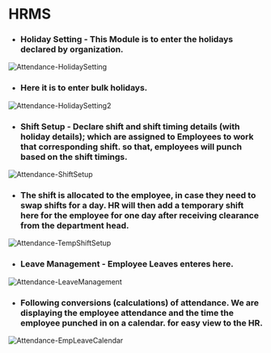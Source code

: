 # HRMS

+ ### Holiday Setting - This Module is to enter the holidays declared by organization.
![Attendance-HolidaySetting](https://github.com/NagendraVangara/HRMS/assets/145798696/0f483df9-a9a4-4a71-ac02-dba2e4cf35ae)

+ ### Here it is to enter bulk holidays.
![Attendance-HolidaySetting2](https://github.com/NagendraVangara/HRMS/assets/145798696/2feb71d1-e6ea-425a-9b34-2c9a7fd1ccd1)

+ ### Shift Setup - Declare shift and shift timing details (with holiday details); which are assigned to Employees to work that corresponding shift. so that, employees will punch based on the shift timings.
![Attendance-ShiftSetup](https://github.com/NagendraVangara/HRMS/assets/145798696/49cb2f43-ced7-4a34-a9a9-64d8d7890df2)

+ ### The shift is allocated to the employee, in case they need to swap shifts for a day. HR will then add a temporary shift here for the employee for one day after receiving clearance from the department head.
![Attendance-TempShiftSetup](https://github.com/NagendraVangara/HRMS/assets/145798696/76209ca3-b59b-424a-848d-18245b63de56)

+ ### Leave Management - Employee Leaves enteres here. 
![Attendance-LeaveManagement](https://github.com/NagendraVangara/HRMS/assets/145798696/6c326985-a45b-4855-be5e-322945336ac8)

+ ### Following conversions (calculations) of attendance. We are displaying the employee attendance and the time the employee punched in on a calendar. for easy view to the HR.
![Attendance-EmpLeaveCalendar](https://github.com/NagendraVangara/HRMS/assets/145798696/a994c4a6-e60a-410d-82b5-cc08b184aa38)

